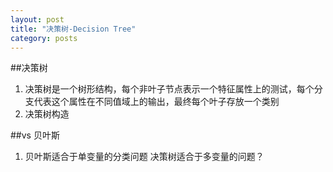 ```yaml
---
layout: post
title: "决策树-Decision Tree"
category: posts
---
```

##决策树
1. 决策树是一个树形结构，每个非叶子节点表示一个特征属性上的测试，每个分支代表这个属性在不同值域上的输出，最终每个叶子存放一个类别
2. 决策树构造

##vs 贝叶斯
1. 贝叶斯适合于单变量的分类问题 决策树适合于多变量的问题？
